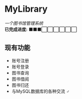 # MyLibrary
*一个图书馆管理系统*    
**已完成进度:** ⬛⬛⬛⬜⬜⬜⬜⬜⬜  
## 现有功能
- 账号注册
- 账号登录
- 图书查询
- 图书借阅
- 图书归还
- 与MySQL数据库的各种交流 **♂**
